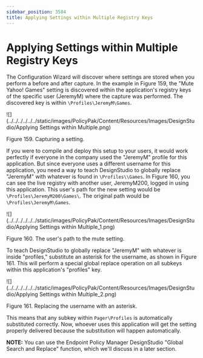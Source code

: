 ```yaml
---
sidebar_position: 3584
title: Applying Settings within Multiple Registry Keys
---
```


# Applying Settings within Multiple Registry Keys

The Configuration Wizard will discover where settings are stored when you perform a before and after capture. In the example in Figure 159, the "Mute Yahoo! Games" setting is discovered within the application's registry keys of the specific user (JeremyM) where the capture was performed. The discovered key is within `\Profiles\JeremyM\Games`.

![](../../../../../../static/images/PolicyPak/Content/Resources/Images/DesignStudio/Applying Settings within Multiple.png)

Figure 159. Capturing a setting.

If you were to compile and deploy this setup to your users, it would work perfectly if everyone in the company used the "JeremyM" profile for this application. But since everyone uses a different username for this application, you need a way to teach DesignStudio to globally replace "JeremyM" with whatever is found in `\Profiles\\Games`. In Figure 160, you can see the live registry with another user, JeremyM200, logged in using this application. This user's path for the new setting would be `\Profiles\JeremyM200\Games\`. The original path would be `\Profiles\JeremyM\Games`.

![](../../../../../../static/images/PolicyPak/Content/Resources/Images/DesignStudio/Applying Settings within Multiple_1.png)

Figure 160. The user's path to the mute setting.

To teach DesignStudio to globally replace "JeremyM" with whatever is inside "profiles," substitute an asterisk for the username, as shown in Figure 161. This will perform a special global replace operation on all subkeys within this application's "profiles" key.

![](../../../../../../static/images/PolicyPak/Content/Resources/Images/DesignStudio/Applying Settings within Multiple_2.png)

Figure 161. Replacing the username with an asterisk.

This means that any subkey within `Pager\Profiles` is automatically substituted correctly. Now, whoever uses this application will get the setting properly delivered because the substitution will happen automatically.

**NOTE:**  You can use the Endpoint Policy Manager DesignStudio "Global Search and Replace" function, which we'll discuss in a later section.